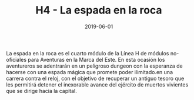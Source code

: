 ﻿---
title: H4 - La espada en la roca
summary: Cuenta la leyenda que aquel que sea capaz de sacar la espada de la roca en la que se encuentra clavada, tendrá el poder absoluto a su alcance. ¿Pero qué sucedería si la leyenda estuviera mal desde sus orígenes? ¿Y si el poder absoluto es en realidad una simple quimera?
authors:
  - Héctor Prieto de la Calle
date: 2019-06-01
type: post
categories:
- Comunidad
- Línea H
tags:
- Dungeon
minlevels: "5"
maxlevels: "7"
prices: gratis
session: "2"
mincharacters: "3"
maxcharacters: "5"
eval: no oficial
cover: "laespadaenlaroca.jpg"
download: "laespadaenlaroca.pdf"
moreinfo: "https://labibliotecadelcalamar.blogspot.com/2019/06/modulo-h4-la-espada-en-la-roca.html"
license: "OGL"
draft: false

---

La espada en la roca es el cuarto módulo de la Línea H de módulos no-oficiales para Aventuras en la Marca del Este. En esta ocasión los aventureros se adentrarán en un peligroso dungeon con la esperanza de hacerse con una espada mágica que promete poder ilimitado.en una carrera contra el reloj, con el objetivo de recuperar un antiguo tesoro que les permitirá detener el inexorable avance del ejército de muertos vivientes que se dirige hacia la capital.
